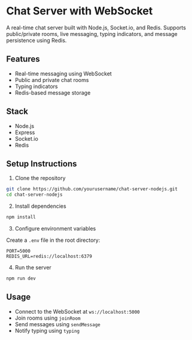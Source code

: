 # Chat Server with WebSocket

A real-time chat server built with Node.js, Socket.io, and Redis. Supports public/private rooms, live messaging, typing indicators, and message persistence using Redis.

## Features

- Real-time messaging using WebSocket
- Public and private chat rooms
- Typing indicators
- Redis-based message storage

## Stack

- Node.js
- Express
- Socket.io
- Redis

## Setup Instructions

1. Clone the repository

```bash
git clone https://github.com/yourusername/chat-server-nodejs.git
cd chat-server-nodejs
```

2. Install dependencies

```bash
npm install
```

3. Configure environment variables

Create a `.env` file in the root directory:

```env
PORT=5000
REDIS_URL=redis://localhost:6379
```

4. Run the server

```bash
npm run dev
```

## Usage

- Connect to the WebSocket at `ws://localhost:5000`
- Join rooms using `joinRoom`
- Send messages using `sendMessage`
- Notify typing using `typing`
